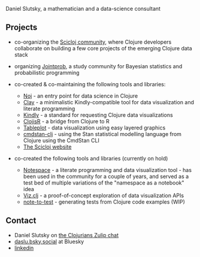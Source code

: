Daniel Slutsky, a mathematician and a data-science consultant

## Projects
* co-organizing the [Scicloj community](https://scicloj.github.io/), where Clojure developers collaborate on building a few core projects of the emerging Clojure data stack
* organizing [Jointprob](https://scicloj.github.io/docs/community/groups/jointprob/), a study community for Bayesian statistics and probabilistic programming 

* co-created & co-maintaining the following tools and libraries:
  * [Noj](https://github.com/scicloj/noj) - an entry point for data science in Clojure
  * [Clay](https://scicloj.github.io/clay/) - a minimalistic Kindly-compatible tool for data visualization and literate programming
  * [Kindly](https://scicloj.github.io/kindly-noted/) - a standard for requesting Clojure data visualizations
  * [ClojisR](https://github.com/scicloj/clojisr) - a bridge from Clojure to R
  * [Tableplot](https://scicloj.github.io/tableplot) - data visualization using easy layered graphics
  * [cmdstan-clj](https://github.com/scicloj/cmdstan-clj) - using the Stan statistical modelling language from Clojure using the CmdStan CLI
  * [The Scicloj website](https://github.com/scicloj/scicloj.github.io)

* co-created the following tools and libraries (currently on hold)
  * [Notespace](https://github.com/scicloj/notespace) - a literate programming and data visualization tool - has been used in the community for a couple of years, and served as a test bed of multiple variations of the "namespace as a notebook" idea
  * [Viz.clj](https://scicloj.github.io/viz.clj/) - a proof-of-concept exploration of data visualization APIs
  * [note-to-test](https://github.com/scicloj/note-to-test) - generating tests from Clojure code examples (WIP)

## Contact
* Daniel Slutsky on [the Clojurians Zulip chat](https://scicloj.github.io/docs/community/chat/) 
* [daslu.bsky.social](https://bsky.app/profile/daslu.bsky.social) at Bluesky
* [linkedin](https://www.linkedin.com/in/daniel-slutsky-42122b4/)
